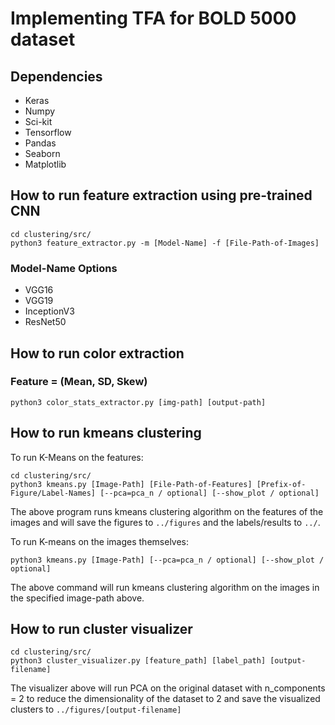 # Implementing TFA for BOLD 5000 dataset

## Dependencies

* Keras
* Numpy
* Sci-kit
* Tensorflow
* Pandas
* Seaborn
* Matplotlib



## How to run feature extraction using pre-trained CNN


```{shell}
cd clustering/src/
python3 feature_extractor.py -m [Model-Name] -f [File-Path-of-Images]
```


### Model-Name Options
* VGG16
* VGG19
* InceptionV3
* ResNet50

## How to run color extraction
### Feature = (Mean, SD, Skew)
```{shell}
python3 color_stats_extractor.py [img-path] [output-path]
```

## How to run kmeans clustering
To run K-Means on the features:
```{shell}
cd clustering/src/
python3 kmeans.py [Image-Path] [File-Path-of-Features] [Prefix-of-Figure/Label-Names] [--pca=pca_n / optional] [--show_plot / optional]
```

The above program runs kmeans clustering algorithm on the features of the images and will save the figures to `../figures` and the labels/results to `../`.

To run K-means on the images themselves:
```{shell}
python3 kmeans.py [Image-Path] [--pca=pca_n / optional] [--show_plot / optional]
```

The above command will run kmeans clustering algorithm on the images in the specified image-path above.

## How to run cluster visualizer

```{shell}
cd clustering/src/
python3 cluster_visualizer.py [feature_path] [label_path] [output-filename]
```

The visualizer above will run PCA on the original dataset with n_components = 2 to reduce the dimensionality of the dataset to 2 and save the visualized clusters to `../figures/[output-filename]`
